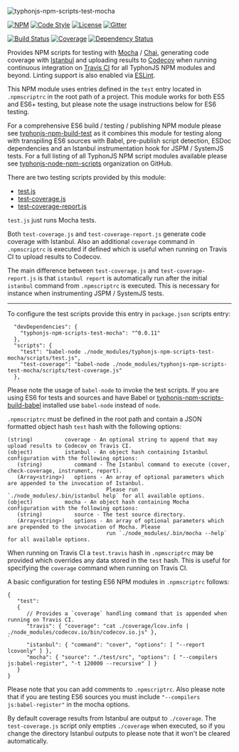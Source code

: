 ![typhonjs-npm-scripts-test-mocha](http://i.imgur.com/yLxIcz6.png)

[![NPM](https://img.shields.io/npm/v/typhonjs-npm-scripts-test-mocha.svg?label=npm)](https://www.npmjs.com/package/typhonjs-npm-scripts-test-mocha)
[![Code Style](https://img.shields.io/badge/code%20style-allman-yellowgreen.svg?style=flat)](https://en.wikipedia.org/wiki/Indent_style#Allman_style)
[![License](https://img.shields.io/badge/license-MPLv2-yellowgreen.svg?style=flat)](https://github.com/typhonjs-node-npm-scripts/typhonjs-npm-scripts-test-mocha/blob/master/LICENSE)
[![Gitter](https://img.shields.io/gitter/room/typhonjs/TyphonJS.svg)](https://gitter.im/typhonjs/TyphonJS)

[![Build Status](https://travis-ci.org/typhonjs-node-npm-scripts/typhonjs-npm-scripts-test-mocha.svg?branch=master)](https://travis-ci.org/typhonjs-node-npm-scripts/typhonjs-npm-scripts-test-mocha)
[![Coverage](https://img.shields.io/codecov/c/github/typhonjs-node-npm-scripts/typhonjs-npm-scripts-test-mocha.svg)](https://codecov.io/github/typhonjs-node-npm-scripts/typhonjs-npm-scripts-test-mocha)
[![Dependency Status](https://www.versioneye.com/user/projects/56cea0186b21e5003d47429f/badge.svg?style=flat)](https://www.versioneye.com/user/projects/56cea0186b21e5003d47429f)

Provides NPM scripts for testing with [Mocha](https://mochajs.org/) / [Chai](http://chaijs.com/), generating code coverage with [Istanbul](https://gotwarlost.github.io/istanbul/) and uploading results to [Codecov](https://codecov.io/) when running continuous integration on [Travis CI](https://travis-ci.org/) for all TyphonJS NPM modules and beyond. Linting support is also enabled via [ESLint](http://eslint.org/).

This NPM module uses entries defined in the `test` entry located in `.npmscriptrc` in the root path of a project. This module works for both ES5 and ES6+ testing, but please note the usage instructions below for ES6 testing.

For a comprehensive ES6 build / testing / publishing NPM module please see [typhonjs-npm-build-test](https://www.npmjs.com/package/typhonjs-npm-build-test) as it combines this module for testing  along with transpiling ES6 sources with Babel, pre-publish script detection, ESDoc dependencies and an Istanbul instrumentation hook for JSPM / SystemJS tests. For a full listing of all TyphonJS NPM script modules available please see [typhonjs-node-npm-scripts](https://github.com/typhonjs-node-npm-scripts) organization on GitHub.

There are two testing scripts provided by this module:

- [test.js](https://github.com/typhonjs-node-npm-scripts/typhonjs-npm-scripts-test-mocha/blob/master/scripts/test.js)
- [test-coverage.js](https://github.com/typhonjs-node-npm-scripts/typhonjs-npm-scripts-test-mocha/blob/master/scripts/test-coverage.js)
- [test-coverage-report.js](https://github.com/typhonjs-node-npm-scripts/typhonjs-npm-scripts-test-mocha/blob/master/scripts/test-coverage-report.js)

`test.js` just runs Mocha tests.

Both `test-coverage.js` and `test-coverage-report.js` generate code coverage with Istanbul. Also an additional `coverage` command in `.npmscriptrc` is executed if defined which is useful when running on Travis CI to upload results to Codecov.

The main difference between `test-coverage.js` and `test-coverage-report.js` is that `istanbul report` is automatically run after the initial `istanbul` command from `.npmscriptrc` is executed. This is necessary for instance when instrumenting JSPM / SystemJS tests.

------

To configure the test scripts provide this entry in `package.json` scripts entry:

```
  "devDependencies": {
    "typhonjs-npm-scripts-test-mocha": "^0.0.11"
  },
  "scripts": {
    "test": "babel-node ./node_modules/typhonjs-npm-scripts-test-mocha/scripts/test.js",
    "test-coverage": "babel-node ./node_modules/typhonjs-npm-scripts-test-mocha/scripts/test-coverage.js"
  },
```

Please note the usage of `babel-node` to invoke the test scripts. If you are using ES6 for tests and sources and have Babel or [typhonjs-npm-scripts-build-babel](https://www.npmjs.com/package/typhonjs-npm-scripts-build-babel) installed use `babel-node` instead of `node`.

`.npmscriptrc` must be defined in the root path and contain a JSON formatted object hash `test` hash
with the following options:
```
(string)          coverage - An optional string to append that may upload results to Codecov on Travis CI.
(object)          istanbul - An object hash containing Istanbul configuration with the following options:
   (string)          command - The Istanbul command to execute (cover, check-coverage, instrument, report).
   (Array<string>)   options - An array of optional parameters which are appended to the invocation of Istanbul.
                               Please run `./node_modules/.bin/istanbul help` for all available options.
(object)          mocha - An object hash containing Mocha configuration with the following options:
   (string)          source - The test source directory.
   (Array<string>)   options - An array of optional parameters which are prepended to the invocation of Mocha. Please
                               run `./node_modules/.bin/mocha --help` for all available options.
```

When running on Travis CI a `test.travis` hash in `.npmscriptrc` may be provided which overrides any
data stored in the `test` hash. This is useful for specifying the `coverage` command when running on Travis CI.

A basic configuration for testing ES6 NPM modules in `.npmscriptrc` follows:
```
{
   "test":
   {
      // Provides a `coverage` handling command that is appended when running on Travis CI.
      "travis": { "coverage": "cat ./coverage/lcov.info | ./node_modules/codecov.io/bin/codecov.io.js" },
`
      "istanbul": { "command": "cover", "options": [ "--report lcovonly" ] },
      "mocha": { "source": "./test/src", "options": [ "--compilers js:babel-register", "-t 120000 --recursive" ] }
   }
}
```

Please note that you can add comments to `.npmscriptrc`. Also please note that if you are testing ES6 sources you must include `"--compilers js:babel-register"` in the mocha options. 

By default coverage results from Istanbul are output to `./coverage`. The `test-coverage.js` script only empties `./coverage` when executed, so if you change the directory Istanbul outputs to please note that it won't be cleared automatically.
